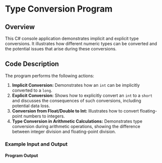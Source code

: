 # Type Conversion Program

## Overview
This C# console application demonstrates implicit and explicit type conversions. It illustrates how different numeric types can be converted and the potential issues that arise during these conversions.

## Code Description
The program performs the following actions:
1. **Implicit Conversion:** Demonstrates how an `int` can be implicitly converted to a `long`.
2. **Explicit Conversion:** Shows how to explicitly convert an `int` to a `short` and discusses the consequences of such conversions, including potential data loss.
3. **Conversion from Float/Double to Int:** Illustrates how to convert floating-point numbers to integers.
4. **Type Conversion in Arithmetic Calculations:** Demonstrates type conversion during arithmetic operations, showing the difference between integer division and floating-point division.

### Example Input and Output
#### Program Output
